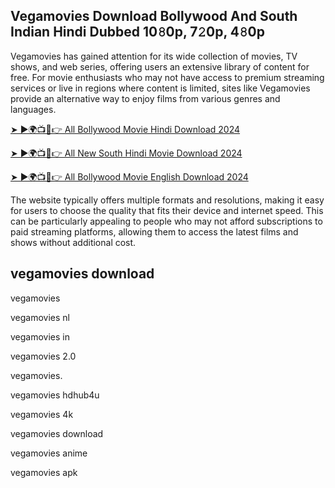 ## Vegamovies Download Bollywood And South Indian Hindi Dubbed 10𝟾0p, 7𝟸0p, 4𝟾0p
Vegamovies has gained attention for its wide collection of movies, TV shows, and web series, offering users an extensive library of content for free. For movie enthusiasts who may not have access to premium streaming services or live in regions where content is limited, sites like Vegamovies provide an alternative way to enjoy films from various genres and languages. 



[➤ ►🌍📺📱👉  All Bollywood Movie Hindi Download 2024](https://zoseme.com/)

[➤ ►🌍📺📱👉 All New South Hindi Movie Download 2024](https://zoseme.com/)

[➤ ►🌍📺📱👉 All Bollywood Movie English Download 2024](https://zoseme.com/)

The website typically offers multiple formats and resolutions, making it easy for users to choose the quality that fits their device and internet speed. This can be particularly appealing to people who may not afford subscriptions to paid streaming platforms, allowing them to access the latest films and shows without additional cost.

## vegamovies download

vegamovies

vegamovies nl

vegamovies in

vegamovies 2.0

vegamovies.

vegamovies hdhub4u

vegamovies 4k

vegamovies download

vegamovies anime

vegamovies apk



